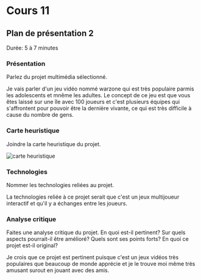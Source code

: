 # Cours 11
## Plan de présentation 2 
Durée: 5 à 7 minutes
### Présentation
Parlez du projet multimédia sélectionné.

Je vais parler d'un jeu vidéo nommé warzone qui est très populaire parmis les adolescents et mnême les adultes. Le concept de ce jeu est que vous êtes laissé sur une île avec 100 joueurs et c'est plusieurs équipes qui s'affrontent pour pouvoir être la dernière vivante, ce qui est très difficile à cause du nombre de gens.

### Carte heuristique
Joindre la carte heuristique du projet.

![carte heuristique](https://user-images.githubusercontent.com/89609465/145362889-4b58f3bd-037e-40cc-b027-8c0fb0dec284.PNG)


### Technologies
Nommer les technologies reliées au projet. 

La technologies reliée à ce projet serait que c'est un jeux multijoueur interactif et qu'il y a échanges entre les joueurs.

### Analyse critique
Faites une analyse critique du projet. En quoi est-il pertinent? Sur quels aspects pourrait-il être amélioré? Quels sont ses points forts? En quoi ce projet est-il original? 

Je crois que ce projet est pertinent puisque c'est un jeux vidéos très populaires que beaucoup de monde apprécie et je le trouve moi même très amusant surout en jouant avec des amis.
